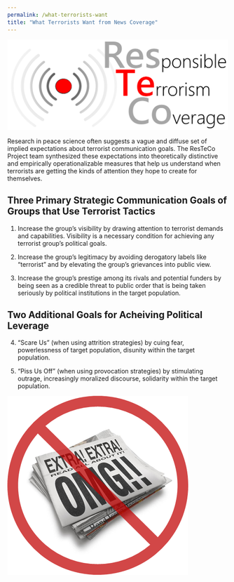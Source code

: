 ```yaml
---
permalink: /what-terrorists-want
title: "What Terrorists Want from News Coverage"
---
```


![ResTeCo project logo](assets/Logo-with-Words-3.png)

Research in peace science often suggests a vague and diffuse set of implied expectations about terrorist communication goals. The ResTeCo Project team synthesized these expectations into theoretically distinctive and empirically operationalizable measures that help us understand when terrorists are getting the kinds of attention they hope to create for themselves.

## Three Primary Strategic Communication Goals of Groups that Use Terrorist Tactics

1. Increase the group’s visibility by drawing attention to terrorist demands and capabilities. Visibility is a necessary condition for achieving any terrorist group’s political goals.

2. Increase the group’s legitimacy by avoiding derogatory labels like “terrorist” and by elevating the group’s grievances into public view.

3. Increase the group’s prestige among its rivals and potential funders by being seen as a credible threat to public order that is being taken seriously by political institutions in the target population.

## Two Additional Goals for Acheiving Political Leverage

4. “Scare Us” (when using attrition strategies) by cuing fear, powerlessness of target population, disunity within the target population.

5. “Piss Us Off” (when using provocation strategies) by stimulating outrage, increasingly moralized discourse, solidarity within the target population.

![ResTeCo project logo](assets/omg.png)
